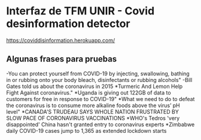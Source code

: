 # Interfaz de TFM UNIR - Covid desinformation detector

https://coviddisinformation.herokuapp.com/


## Algunas frases para pruebas
-You can protect yourself from COVID-19 by injecting, swallowing, bathing in or rubbing onto your body bleach, disinfectants or rubbing alcohols"
-Bill Gates told us about the coronavirus in 2015
*Turmeric And Lemon Help Fight Against coronavirus."
*Uganda is giving out 122GB of data to customers for free in response to COVID-19"
*What we need to do to defeat the coronavirus is to consume more alkaline foods above the virus’ pH level"
*CANADA'S TRUDEAU SAYS WHOLE NATION FRUSTRATED BY SLOW PACE OF CORONAVIRUS VACCINATIONS
*WHO's Tedros 'very disappointed' China hasn't granted entry to coronavirus experts
*Zimbabwe daily COVID-19 cases jump to 1,365 as extended lockdown starts
